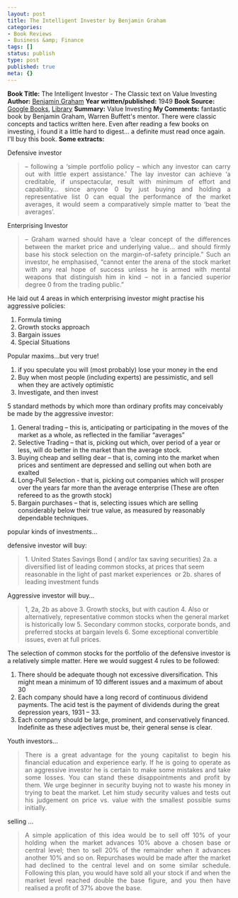 ```yaml
---
layout: post
title: The Intelligent Invester by Benjamin Graham
categories:
- Book Reviews
- Business &amp; Finance
tags: []
status: publish
type: post
published: true
meta: {}
---
```

<strong>Book Title:</strong> The Intelligent Investor - The Classic text on Value Investing
<strong>Author:</strong> <a href="http://en.wikipedia.org/wiki/Benjamin_Graham">Benjamin Graham</a>
<strong>Year written/published:</strong> 1949
<strong>Book Source:</strong> <a href="http://books.google.com/books?id=OyIuzr8dmfQC&amp;dq=intelligent+investor">Google Books</a>, <a href="http://vistaweb.nlb.gov.sg/cgi-bin/cw_cgi?fullRecord+7514+3002+12598488+3+0">Library</a>
<strong>Summary:</strong> Value Investing
<strong>My Comments:</strong> fantastic book by Benjamin Graham, Warren Buffett's mentor. There were classic concepts and tactics written here. Even after reading a few books on investing, i found it a little hard to digest... a definite must read once again. I'll buy this book.
<strong>Some extracts:</strong>

Defensive investor
<blockquote>
<p align="justify">– following a ‘simple portfolio policy – which any investor can carry out with little expert assistance.’ The lay investor can achieve ‘a creditable, if unspectacular, result with minimum of effort and capability… since anyone 0 by just buying and holding a representative list 0 can equal the performance of the market averages, it would seem a comparatively simple matter to ‘beat the averages’.</p>
</blockquote>
Enterprising Investor
<blockquote>
<p align="justify">– Graham warned should have a ‘clear concept of the differences between the market price and underlying value… and should firmly base his stock selection on the margin-of-safety principle.” Such an investor, he emphasised, “cannot enter the arena of the stock market with any real hope of success unless he is armed with mental weapons that distinguish him in kind – not in a fancied superior degree 0 from the trading public.”</p>
</blockquote>
He laid out 4 areas in which enterprising investor might practise his aggressive policies:
<ol>
	<li>Formula timing</li>
	<li>Growth stocks approach</li>
	<li>Bargain issues</li>
	<li>Special Situations</li>
</ol>
Popular maxims…but very true!
<ol>
	<li>if you speculate you will (most probably) lose your money in the end</li>
	<li>Buy when most people (including experts) are pessimistic, and sell when they are actively optimistic</li>
	<li>Investigate, and then invest</li>
</ol>
5 standard methods by which more than ordinary profits may conceivably be made by the aggressive investor:
<ol>
	<li>General trading – this is, anticipating or participating in the moves of the market as a whole, as reflected in the familiar “averages”</li>
	<li>Selective Trading – that is, picking out which, over period of a year or less, will do better in the market than the average stock.</li>
	<li>Buying cheap and selling dear – that is, coming into the market when prices and sentiment are depressed and selling out when both are exalted</li>
	<li>Long-Pull Selection - that is, picking out companies which will prosper over the years far more than the average enterprise (These are often refereed to as the growth stock)</li>
	<li>Bargain purchases – that is, selecting issues which are selling considerably below their true value, as measured by reasonably dependable techniques.</li>
</ol>
popular kinds of investments…

defensive investor will buy:
<blockquote>1. United States Savings Bond ( and/or tax saving securities)
2a. a diversified list of leading common stocks, at prices that seem reasonable in the light of past market experiences  or
2b. shares of leading investment funds</blockquote>
Aggressive investor will buy…
<blockquote>1, 2a, 2b as above
3. Growth stocks, but with caution
4. Also or alternatively, representative common stocks when the general market is historically low
5. Secondary common stocks, corporate bonds, and preferred stocks at bargain levels
6. Some exceptional convertible issues, even at full prices.</blockquote>
The selection of common stocks for the portfolio of the defensive investor is a relatively simple matter. Here we would suggest 4 rules to be followed:
<ol>
	<li>There should be adequate though not excessive diversification. This might mean a minimum of 10 different issues and a maximum of about 30</li>
	<li>Each company should have a long record of continuous dividend payments. The acid test is the payment of dividends during the great depression years, 1931 – 33.</li>
	<li>Each company should be large, prominent, and conservatively financed. Indefinite as these adjectives must be, their general sense is clear.</li>
</ol>
Youth investors…
<blockquote>
<p align="justify">There is a great advantage for the young capitalist to begin his financial education and experience early. If he is going to operate as an aggressive investor he is certain to make some mistakes and take some losses. You can stand these disappointments and profit by them. We urge beginner in security buying not to waste his money in trying to beat the market. Let him study security values and tests out his judgement on price vs. value with the smallest possible sums initially.</p>
</blockquote>
selling …
<blockquote>
<p align="justify">A simple application of this idea would be to sell off 10% of your holding when the market advances 10% above a chosen base or central level; then to sell 20% of the remainder when it advances another 10% and so on. Repurchases would be made after the market had declined to the central level and on some similar schedule. Following this plan, you would have sold all your stock if and when the market level reached double the base figure, and you then have realised a profit of 37% above the base.</p>
</blockquote>
